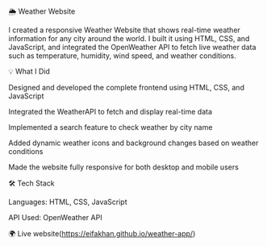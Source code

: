 🌦️ Weather Website

I created a responsive Weather Website that shows real-time weather information for any city around the world. I built it using HTML, CSS, and JavaScript, and integrated the OpenWeather API to fetch live weather data such as temperature, humidity, wind speed, and weather conditions.

💡 What I Did

Designed and developed the complete frontend using HTML, CSS, and JavaScript

Integrated the WeatherAPI to fetch and display real-time data

Implemented a search feature to check weather by city name

Added dynamic weather icons and background changes based on weather conditions

Made the website fully responsive for both desktop and mobile users

🛠️ Tech Stack

Languages: HTML, CSS, JavaScript

API Used: OpenWeather API

🌍 Live website(https://eifakhan.github.io/weather-app/)

 
